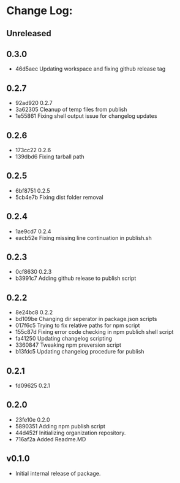 # Change Log:

## Unreleased

## 0.3.0
* 46d5aec Updating workspace and fixing github release tag

## 0.2.7
* 92ad920 0.2.7
* 3a62305 Cleanup of temp files from publish
* 1e55861 Fixing shell output issue for changelog updates

## 0.2.6
* 173cc22 0.2.6
* 139dbd6 Fixing tarball path
  
## 0.2.5
* 6bf8751 0.2.5
* 5cb4e7b Fixing dist folder removal
  
## 0.2.4
* 1ae9cd7 0.2.4
* eacb52e Fixing missing line continuation in publish.sh
  
## 0.2.3
* 0cf8630 0.2.3
* b3991c7 Adding github release to publish script
  
## 0.2.2
* 8e24bc8 0.2.2
* bd109be Changing dir seperator in package.json scripts
* 017f6c5 Trying to fix relative paths for npm script
* 155c87d Fixing error code checking in npm publich shell script
* fa41250 Updating changelog scripting
* 3360847 Tweaking npm preversion script
* b13fdc5 Updating changelog procedure for publish
  
## 0.2.1
* fd09625 0.2.1
  
## 0.2.0
* 23fe10e 0.2.0
* 5890351 Adding npm publish script
* 44d452f Initializing organization repository.
* 716af2a Added Readme.MD

## v0.1.0
* Initial internal release of package.
